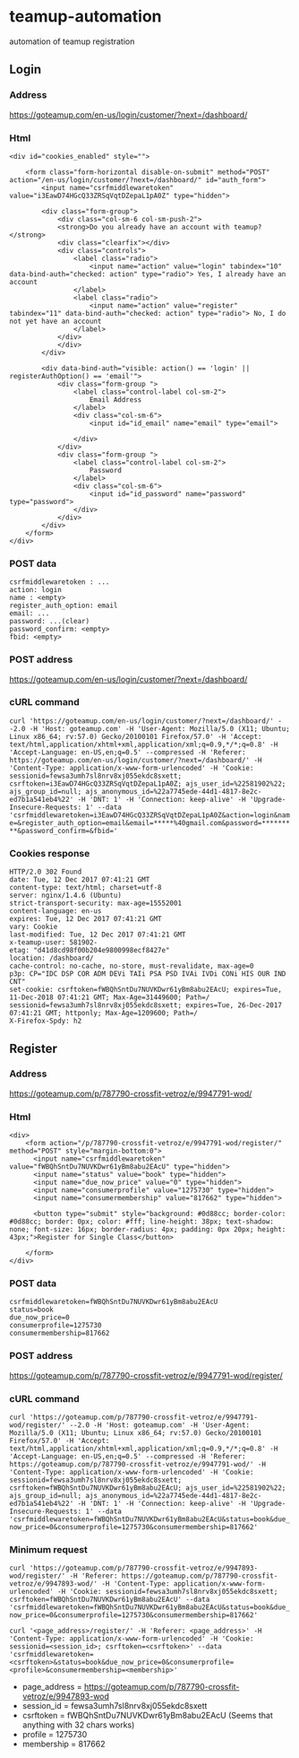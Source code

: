 # teamup-automation
automation of teamup registration

## Login
### Address
https://goteamup.com/en-us/login/customer/?next=/dashboard/

### Html
```
<div id="cookies_enabled" style="">
    
    <form class="form-horizontal disable-on-submit" method="POST" action="/en-us/login/customer/?next=/dashboard/" id="auth_form">
        <input name="csrfmiddlewaretoken" value="i3EawD74HGcQ33ZRSqVqtDZepaL1pA0Z" type="hidden">

        <div class="form-group">
            <div class="col-sm-6 col-sm-push-2">
            <strong>Do you already have an account with teamup?</strong>
            <div class="clearfix"></div>
            <div class="controls">
                <label class="radio">
                    <input name="action" value="login" tabindex="10" data-bind-auth="checked: action" type="radio"> Yes, I already have an account
                </label>
                <label class="radio">
                    <input name="action" value="register" tabindex="11" data-bind-auth="checked: action" type="radio"> No, I do not yet have an account
                </label>
            </div>
            </div>
        </div>

        <div data-bind-auth="visible: action() == 'login' || registerAuthOption() == 'email'">
            <div class="form-group ">
                <label class="control-label col-sm-2">
                    Email Address
                </label>
                <div class="col-sm-6">
                    <input id="id_email" name="email" type="email">
                    
                </div>
            </div>
            <div class="form-group ">
                <label class="control-label col-sm-2">
                    Password
                </label>
                <div class="col-sm-6">
                    <input id="id_password" name="password" type="password">
                </div>
            </div>
        </div>
    </form>
</div>
```
### POST data
```
csrfmiddlewaretoken : ...
action: login
name : <empty>
register_auth_option: email
email: ...
password: ...(clear)
password_confirm: <empty>
fbid: <empty>
```

### POST address
https://goteamup.com/en-us/login/customer/?next=/dashboard/

### cURL command
`curl 'https://goteamup.com/en-us/login/customer/?next=/dashboard/' --2.0 -H 'Host: goteamup.com' -H 'User-Agent: Mozilla/5.0 (X11; Ubuntu; Linux x86_64; rv:57.0) Gecko/20100101 Firefox/57.0' -H 'Accept: text/html,application/xhtml+xml,application/xml;q=0.9,*/*;q=0.8' -H 'Accept-Language: en-US,en;q=0.5' --compressed -H 'Referer: https://goteamup.com/en-us/login/customer/?next=/dashboard/' -H 'Content-Type: application/x-www-form-urlencoded' -H 'Cookie: sessionid=fewsa3umh7sl8nrv8xj055ekdc8sxett; csrftoken=i3EawD74HGcQ33ZRSqVqtDZepaL1pA0Z; ajs_user_id=%22581902%22; ajs_group_id=null; ajs_anonymous_id=%22a7745ede-44d1-4817-8e2c-ed7b1a541eb4%22' -H 'DNT: 1' -H 'Connection: keep-alive' -H 'Upgrade-Insecure-Requests: 1' --data 'csrfmiddlewaretoken=i3EawD74HGcQ33ZRSqVqtDZepaL1pA0Z&action=login&name=&register_auth_option=email&email=*****%40gmail.com&password=*********&password_confirm=&fbid='`

### Cookies response
```
HTTP/2.0 302 Found
date: Tue, 12 Dec 2017 07:41:21 GMT
content-type: text/html; charset=utf-8
server: nginx/1.4.6 (Ubuntu)
strict-transport-security: max-age=15552001
content-language: en-us
expires: Tue, 12 Dec 2017 07:41:21 GMT
vary: Cookie
last-modified: Tue, 12 Dec 2017 07:41:21 GMT
x-teamup-user: 581902-
etag: "d41d8cd98f00b204e9800998ecf8427e"
location: /dashboard/
cache-control: no-cache, no-store, must-revalidate, max-age=0
p3p: CP="IDC DSP COR ADM DEVi TAIi PSA PSD IVAi IVDi CONi HIS OUR IND CNT"
set-cookie: csrftoken=fWBQhSntDu7NUVKDwr61yBm8abu2EAcU; expires=Tue, 11-Dec-2018 07:41:21 GMT; Max-Age=31449600; Path=/
sessionid=fewsa3umh7sl8nrv8xj055ekdc8sxett; expires=Tue, 26-Dec-2017 07:41:21 GMT; httponly; Max-Age=1209600; Path=/
X-Firefox-Spdy: h2
```
## Register
### Address
https://goteamup.com/p/787790-crossfit-vetroz/e/9947791-wod/

### Html
```
<div>
    <form action="/p/787790-crossfit-vetroz/e/9947791-wod/register/" method="POST" style="margin-bottom:0">
      <input name="csrfmiddlewaretoken" value="fWBQhSntDu7NUVKDwr61yBm8abu2EAcU" type="hidden">
      <input name="status" value="book" type="hidden">
      <input name="due_now_price" value="0" type="hidden">
      <input name="consumerprofile" value="1275730" type="hidden">
      <input name="consumermembership" value="817662" type="hidden">

      <button type="submit" style="background: #0d88cc; border-color: #0d88cc; border: 0px; color: #fff; line-height: 38px; text-shadow: none; font-size: 16px; border-radius: 4px; padding: 0px 20px; height: 43px;">Register for Single Class</button>

    </form>
</div>
```
### POST data
```
csrfmiddlewaretoken=fWBQhSntDu7NUVKDwr61yBm8abu2EAcU
status=book
due_now_price=0
consumerprofile=1275730
consumermembership=817662
```
### POST address
https://goteamup.com/p/787790-crossfit-vetroz/e/9947791-wod/register/

### cURL command
`curl 'https://goteamup.com/p/787790-crossfit-vetroz/e/9947791-wod/register/' --2.0 -H 'Host: goteamup.com' -H 'User-Agent: Mozilla/5.0 (X11; Ubuntu; Linux x86_64; rv:57.0) Gecko/20100101 Firefox/57.0' -H 'Accept: text/html,application/xhtml+xml,application/xml;q=0.9,*/*;q=0.8' -H 'Accept-Language: en-US,en;q=0.5' --compressed -H 'Referer: https://goteamup.com/p/787790-crossfit-vetroz/e/9947791-wod/' -H 'Content-Type: application/x-www-form-urlencoded' -H 'Cookie: sessionid=fewsa3umh7sl8nrv8xj055ekdc8sxett; csrftoken=fWBQhSntDu7NUVKDwr61yBm8abu2EAcU; ajs_user_id=%22581902%22; ajs_group_id=null; ajs_anonymous_id=%22a7745ede-44d1-4817-8e2c-ed7b1a541eb4%22' -H 'DNT: 1' -H 'Connection: keep-alive' -H 'Upgrade-Insecure-Requests: 1' --data 'csrfmiddlewaretoken=fWBQhSntDu7NUVKDwr61yBm8abu2EAcU&status=book&due_now_price=0&consumerprofile=1275730&consumermembership=817662'`

### Minimum request

```curl 'https://goteamup.com/p/787790-crossfit-vetroz/e/9947893-wod/register/' -H 'Referer: https://goteamup.com/p/787790-crossfit-vetroz/e/9947893-wod/' -H 'Content-Type: application/x-www-form-urlencoded' -H 'Cookie: sessionid=fewsa3umh7sl8nrv8xj055ekdc8sxett; csrftoken=fWBQhSntDu7NUVKDwr61yBm8abu2EAcU' --data 'csrfmiddlewaretoken=fWBQhSntDu7NUVKDwr61yBm8abu2EAcU&status=book&due_now_price=0&consumerprofile=1275730&consumermembership=817662'```


```curl '<page_address>/register/' -H 'Referer: <page_address>' -H 'Content-Type: application/x-www-form-urlencoded' -H 'Cookie: sessionid=<session_id>; csrftoken=<csrftoken>' --data 'csrfmiddlewaretoken=<csrftoken>&status=book&due_now_price=0&consumerprofile=<profile>&consumermembership=<membership>'```

* page_address = https://goteamup.com/p/787790-crossfit-vetroz/e/9947893-wod
* session_id = fewsa3umh7sl8nrv8xj055ekdc8sxett
* csrftoken = fWBQhSntDu7NUVKDwr61yBm8abu2EAcU (Seems that anything with 32 chars works)
* profile = 1275730
* membership = 817662
